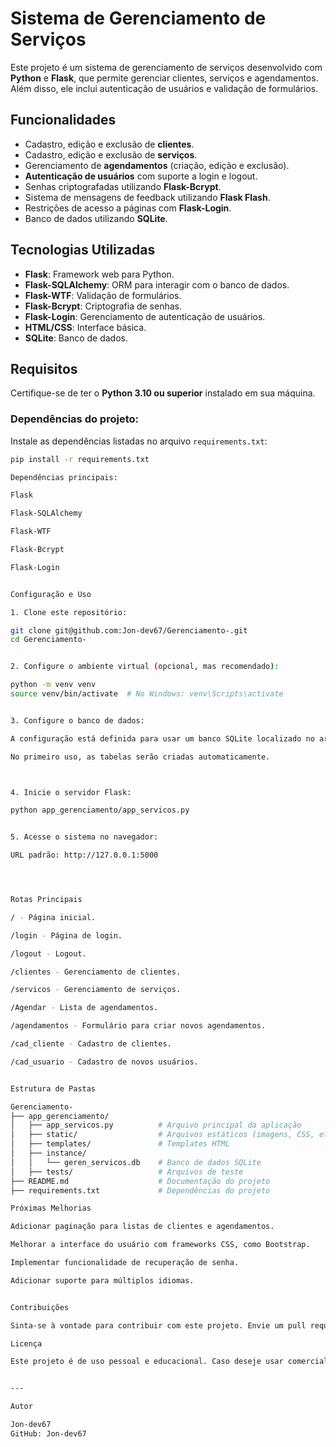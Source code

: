 # Sistema de Gerenciamento de Serviços

Este projeto é um sistema de gerenciamento de serviços desenvolvido com **Python** e **Flask**, que permite gerenciar clientes, serviços e agendamentos. Além disso, ele inclui autenticação de usuários e validação de formulários.

## Funcionalidades

- Cadastro, edição e exclusão de **clientes**.
- Cadastro, edição e exclusão de **serviços**.
- Gerenciamento de **agendamentos** (criação, edição e exclusão).
- **Autenticação de usuários** com suporte a login e logout.
- Senhas criptografadas utilizando **Flask-Bcrypt**.
- Sistema de mensagens de feedback utilizando **Flask Flash**.
- Restrições de acesso a páginas com **Flask-Login**.
- Banco de dados utilizando **SQLite**.

## Tecnologias Utilizadas

- **Flask**: Framework web para Python.
- **Flask-SQLAlchemy**: ORM para interagir com o banco de dados.
- **Flask-WTF**: Validação de formulários.
- **Flask-Bcrypt**: Criptografia de senhas.
- **Flask-Login**: Gerenciamento de autenticação de usuários.
- **HTML/CSS**: Interface básica.
- **SQLite**: Banco de dados.

## Requisitos

Certifique-se de ter o **Python 3.10 ou superior** instalado em sua máquina.

### Dependências do projeto:
Instale as dependências listadas no arquivo `requirements.txt`:

```bash
pip install -r requirements.txt

Dependências principais:

Flask

Flask-SQLAlchemy

Flask-WTF

Flask-Bcrypt

Flask-Login


Configuração e Uso

1. Clone este repositório:

git clone git@github.com:Jon-dev67/Gerenciamento-.git
cd Gerenciamento-


2. Configure o ambiente virtual (opcional, mas recomendado):

python -m venv venv
source venv/bin/activate  # No Windows: venv\Scripts\activate


3. Configure o banco de dados:

A configuração está definida para usar um banco SQLite localizado no arquivo geren_servicos.db.

No primeiro uso, as tabelas serão criadas automaticamente.



4. Inicie o servidor Flask:

python app_gerenciamento/app_servicos.py


5. Acesse o sistema no navegador:

URL padrão: http://127.0.0.1:5000




Rotas Principais

/ - Página inicial.

/login - Página de login.

/logout - Logout.

/clientes - Gerenciamento de clientes.

/servicos - Gerenciamento de serviços.

/Agendar - Lista de agendamentos.

/agendamentos - Formulário para criar novos agendamentos.

/cad_cliente - Cadastro de clientes.

/cad_usuario - Cadastro de novos usuários.


Estrutura de Pastas

Gerenciamento-
├── app_gerenciamento/
│   ├── app_servicos.py          # Arquivo principal da aplicação
│   ├── static/                  # Arquivos estáticos (imagens, CSS, etc.)
│   ├── templates/               # Templates HTML
│   ├── instance/
│   │   └── geren_servicos.db    # Banco de dados SQLite
│   ├── tests/                   # Arquivos de teste
├── README.md                    # Documentação do projeto
├── requirements.txt             # Dependências do projeto

Próximas Melhorias

Adicionar paginação para listas de clientes e agendamentos.

Melhorar a interface do usuário com frameworks CSS, como Bootstrap.

Implementar funcionalidade de recuperação de senha.

Adicionar suporte para múltiplos idiomas.


Contribuições

Sinta-se à vontade para contribuir com este projeto. Envie um pull request ou abra uma issue com sugestões de melhorias ou correções.

Licença

Este projeto é de uso pessoal e educacional. Caso deseje usar comercialmente, entre em contato com o autor.


---

Autor

Jon-dev67
GitHub: Jon-dev67
